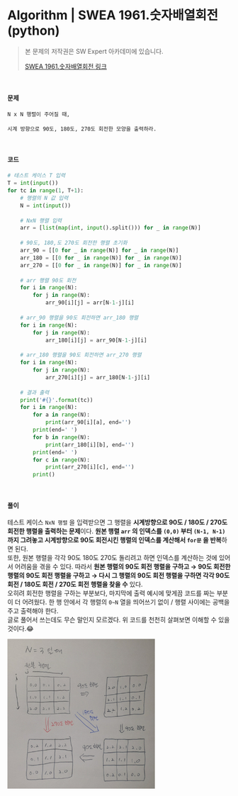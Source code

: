 # Algorithm | SWEA 1961.숫자배열회전 (python)

> 본 문제의 저작권은 SW Expert 아카데미에 있습니다.
>
> [SWEA 1961.숫자배열회전 링크](https://swexpertacademy.com/main/code/problem/problemDetail.do?contestProbId=AV5Pq-OKAVYDFAUq&categoryId=AV5Pq-OKAVYDFAUq&categoryType=CODE&problemTitle=1961&orderBy=FIRST_REG_DATETIME&selectCodeLang=ALL&select-1=&pageSize=10&pageIndex=1&&&&&&&&&)

</br>

#### 문제

```
N x N 행렬이 주어질 때,

시계 방향으로 90도, 180도, 270도 회전한 모양을 출력하라.
```

</br>

#### 코드

```python
# 테스트 케이스 T 입력
T = int(input())
for tc in range(1, T+1):
    # 행렬의 N 값 입력
    N = int(input())

    # NxN 행렬 입력
    arr = [list(map(int, input().split())) for _ in range(N)]

    # 90도, 180,도 270도 회전한 행렬 초기화
    arr_90 = [[0 for _ in range(N)] for _ in range(N)]
    arr_180 = [[0 for _ in range(N)] for _ in range(N)]
    arr_270 = [[0 for _ in range(N)] for _ in range(N)]

    # arr 행렬 90도 회전
    for i in range(N):
        for j in range(N):
            arr_90[i][j] = arr[N-1-j][i]

    # arr_90 행렬을 90도 회전하면 arr_180 행렬
    for i in range(N):
        for j in range(N):
            arr_180[i][j] = arr_90[N-1-j][i]

    # arr_180 행렬을 90도 회전하면 arr_270 행렬
    for i in range(N):
        for j in range(N):
            arr_270[i][j] = arr_180[N-1-j][i]

    # 결과 출력
    print('#{}'.format(tc))
    for i in range(N):
        for a in range(N):
            print(arr_90[i][a], end='')
        print(end=' ')
        for b in range(N):
            print(arr_180[i][b], end='')
        print(end=' ')
        for c in range(N):
            print(arr_270[i][c], end='')
        print()
```

</br>

#### 풀이

테스트 케이스 `NxN 행렬` 을 입력받으면 그 행렬을 **시계방향으로 90도 / 180도 / 270도 회전한 행렬을 출력하는 문제**이다. **원본 행렬 `arr` 의 인덱스를 `(0,0)` 부터 `(N-1, N-1)` 까지 그려놓고 시계방향으로 90도 회전시킨 행렬의 인덱스를 계산해서 `for문` 을 반복**하면 된다. <br>또한, 원본 행렬을 각각 90도 180도 270도 돌리려고 하면 인덱스를 계산하는 것에 있어서 어려움을 겪을 수 있다. 따라서 **원본 행렬의 90도 회전 행렬을 구하고 → 90도 회전한 행렬의 90도 회전 행렬을 구하고 → 다시 그 행렬의 90도 회전 행렬을 구하면 각각 90도 회전 / 180도 회전 / 270도 회전 행렬을 찾을 수** 있다. <br>오히려 회전한 행렬을 구하는 부분보다, 마지막에 출력 예시에 맞게끔 코드를 짜는 부분이 더 어려웠다. 한 행 안에서 각 행렬의 `0~N` 열을 띄어쓰기 없이 / 행렬 사이에는 공백을 주고 출력해야 한다. <br>글로 풀어서 쓰는데도 무슨 말인지 모르겠다. 위 코드를 천천히 살펴보면 이해할 수 있을 것이다.😂

<img src="README.assets/swea_1961_숫자배열회전_내풀이.jpg" alt="swea_1961_숫자배열회전_내풀이" style="zoom: 33%;" />

